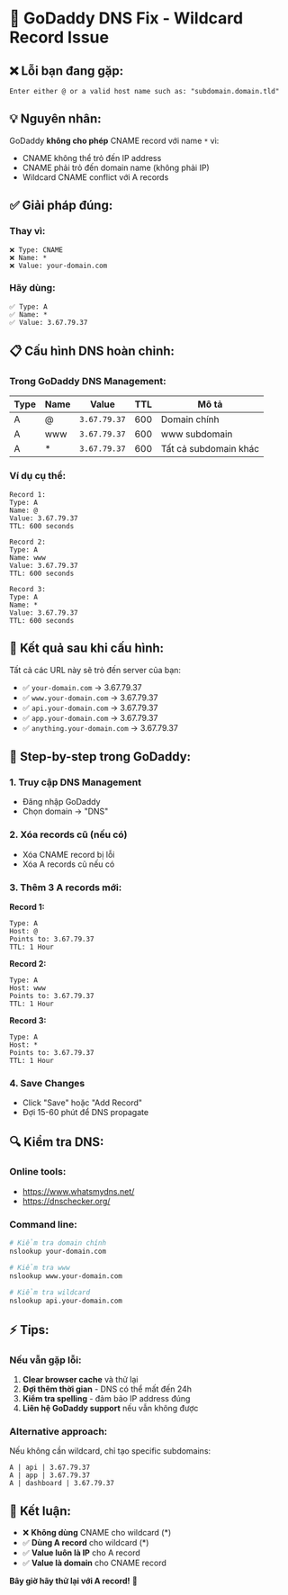 # 🔧 **GoDaddy DNS Fix - Wildcard Record Issue**

## ❌ **Lỗi bạn đang gặp:**
```
Enter either @ or a valid host name such as: "subdomain.domain.tld"
```

## 💡 **Nguyên nhân:**
GoDaddy **không cho phép** CNAME record với name `*` vì:
- CNAME không thể trỏ đến IP address
- CNAME phải trỏ đến domain name (không phải IP)
- Wildcard CNAME conflict với A records

## ✅ **Giải pháp đúng:**

### **Thay vì:**
```
❌ Type: CNAME
❌ Name: *
❌ Value: your-domain.com
```

### **Hãy dùng:**
```
✅ Type: A
✅ Name: *
✅ Value: 3.67.79.37
```

## 📋 **Cấu hình DNS hoàn chỉnh:**

### **Trong GoDaddy DNS Management:**

| Type | Name | Value | TTL | Mô tả |
|------|------|-------|-----|-------|
| A | @ | `3.67.79.37` | 600 | Domain chính |
| A | www | `3.67.79.37` | 600 | www subdomain |
| A | * | `3.67.79.37` | 600 | Tất cả subdomain khác |

### **Ví dụ cụ thể:**
```
Record 1:
Type: A
Name: @
Value: 3.67.79.37
TTL: 600 seconds

Record 2:
Type: A  
Name: www
Value: 3.67.79.37
TTL: 600 seconds

Record 3:
Type: A
Name: *
Value: 3.67.79.37
TTL: 600 seconds
```

## 🎯 **Kết quả sau khi cấu hình:**

Tất cả các URL này sẽ trỏ đến server của bạn:
- ✅ `your-domain.com` → 3.67.79.37
- ✅ `www.your-domain.com` → 3.67.79.37  
- ✅ `api.your-domain.com` → 3.67.79.37
- ✅ `app.your-domain.com` → 3.67.79.37
- ✅ `anything.your-domain.com` → 3.67.79.37

## 📝 **Step-by-step trong GoDaddy:**

### **1. Truy cập DNS Management**
- Đăng nhập GoDaddy
- Chọn domain → "DNS"

### **2. Xóa records cũ (nếu có)**
- Xóa CNAME record bị lỗi
- Xóa A records cũ nếu có

### **3. Thêm 3 A records mới:**

**Record 1:**
```
Type: A
Host: @
Points to: 3.67.79.37
TTL: 1 Hour
```

**Record 2:**
```
Type: A
Host: www
Points to: 3.67.79.37
TTL: 1 Hour
```

**Record 3:**
```
Type: A
Host: *
Points to: 3.67.79.37
TTL: 1 Hour
```

### **4. Save Changes**
- Click "Save" hoặc "Add Record"
- Đợi 15-60 phút để DNS propagate

## 🔍 **Kiểm tra DNS:**

### **Online tools:**
- https://www.whatsmydns.net/
- https://dnschecker.org/

### **Command line:**
```bash
# Kiểm tra domain chính
nslookup your-domain.com

# Kiểm tra www
nslookup www.your-domain.com

# Kiểm tra wildcard
nslookup api.your-domain.com
```

## ⚡ **Tips:**

### **Nếu vẫn gặp lỗi:**
1. **Clear browser cache** và thử lại
2. **Đợi thêm thời gian** - DNS có thể mất đến 24h
3. **Kiểm tra spelling** - đảm bảo IP address đúng
4. **Liên hệ GoDaddy support** nếu vẫn không được

### **Alternative approach:**
Nếu không cần wildcard, chỉ tạo specific subdomains:
```
A | api | 3.67.79.37
A | app | 3.67.79.37  
A | dashboard | 3.67.79.37
```

## 🎉 **Kết luận:**
- ❌ **Không dùng** CNAME cho wildcard (*)
- ✅ **Dùng A record** cho wildcard (*)
- ✅ **Value luôn là IP** cho A record
- ✅ **Value là domain** cho CNAME record

**Bây giờ hãy thử lại với A record!** 🚀
